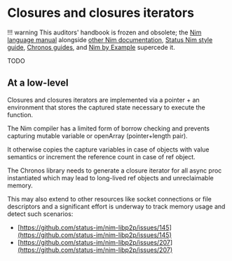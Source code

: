 # Closures and closures iterators

!!! warning
    This auditors' handbook is frozen and obsolete; the [Nim language manual](https://nim-lang.org/docs/manual.html) alongside [other Nim documentation](https://nim-lang.org/documentation.html), [Status Nim style guide](https://status-im.github.io/nim-style-guide/), [Chronos guides](https://github.com/status-im/nim-chronos/blob/master/docs/src/SUMMARY.md), and [Nim by Example](https://nim-by-example.github.io/getting_started/) supercede it.

TODO

## At a low-level

Closures and closures iterators are implemented via
a pointer + an environment that stores the captured state necessary
to execute the function.

The Nim compiler has a limited form of borrow checking and prevents
capturing mutable variable or openArray (pointer+length pair).

It otherwise copies the capture variables in case of objects with value semantics
or increment the reference count in case of ref object.

The Chronos library needs to generate a closure iterator for all async proc instantiated
which may lead to long-lived ref objects and unreclaimable memory.

This may also extend to other resources like socket connections or file descriptors and
a significant effort is underway to track memory usage and detect such scenarios:

- [https://github.com/status-im/nim-libp2p/issues/145](https://github.com/status-im/nim-libp2p/issues/145)
- [https://github.com/status-im/nim-libp2p/issues/207](https://github.com/status-im/nim-libp2p/issues/207)
